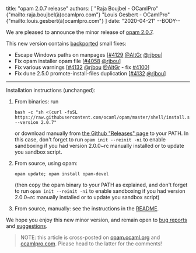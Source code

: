 title: "opam 2.0.7 release"
authors: [
  "Raja Boujbel - OCamlPro" {"mailto:raja.boujbel(à)ocamlpro.com"}
  "Louis Gesbert - OCamlPro" {"mailto:louis.gesbert(à)ocamlpro.com"}
]
date: "2020-04-21"
--BODY--

We are pleased to announce the minor release of [opam 2.0.7](https://github.com/ocaml/opam/releases/tag/2.0.7).

This new version contains [backported](https://github.com/ocaml/opam/pull/4143) small fixes:
 * Escape Windows paths on manpages [[#4129](https://github.com/ocaml/opam/pull/4129) [@AltGr](https://github.com/AltGr) [@rjbou](https://github.com/rjbou)]
 * Fix opam installer opam file [[#4058](https://github.com/ocaml/opam/pull/4058) [@rjbou](https://github.com/rjbou)]
 * Fix various warnings [[#4132](https://github.com/ocaml/opam/pull/4132) [@rjbou](https://github.com/rjbou) [@AltGr](https://github.com/AltGr) - fix [#4100](https://github.com/ocaml/opam/issues/4100)]
 * Fix dune 2.5.0 promote-install-files duplication [[#4132](https://github.com/ocaml/opam/pull/4132) [@rjbou](https://github.com/rjbou)]

---

Installation instructions (unchanged):

1. From binaries: run

    ```
    bash -c "sh <(curl -fsSL https://raw.githubusercontent.com/ocaml/opam/master/shell/install.sh) --version 2.0.7"
    ```

    or download manually from [the Github "Releases" page](https://github.com/ocaml/opam/releases/tag/2.0.7) to your PATH. In this case, don't forget to run `opam init --reinit -ni` to enable sandboxing if you had version 2.0.0~rc manually installed or to update you sandbox script.

2. From source, using opam:

    ```
    opam update; opam install opam-devel
    ```

   (then copy the opam binary to your PATH as explained, and don't forget to run `opam init --reinit -ni` to enable sandboxing if you had version 2.0.0~rc manually installed or to update you sandbox script)

3. From source, manually: see the instructions in the [README](https://github.com/ocaml/opam/tree/2.0.7#compiling-this-repo).

We hope you enjoy this new minor version, and remain open to [bug reports](https://github.com/ocaml/opam/issues) and [suggestions](https://github.com/ocaml/opam/issues).

> NOTE: this article is cross-posted on [opam.ocaml.org](https://opam.ocaml.org/blog/) and [ocamlpro.com](http://www.ocamlpro.com/category/blog/). Please head to the latter for the comments!
